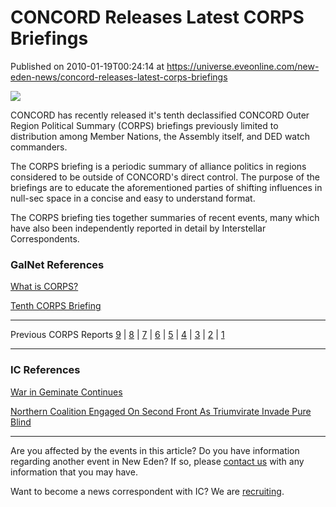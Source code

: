 # CONCORD Releases Latest CORPS Briefings
Published on 2010-01-19T00:24:14 at https://universe.eveonline.com/new-eden-news/concord-releases-latest-corps-briefings

![](http://www.eve-ic.net/media/assets/icarticlebanner.png)  
  
CONCORD has recently released it's tenth declassified CONCORD Outer Region Political Summary (CORPS) briefings previously limited to distribution among Member Nations, the Assembly itself, and DED watch commanders.  
  
The CORPS briefing is a periodic summary of alliance politics in regions considered to be outside of CONCORD's direct control. The purpose of the briefings are to educate the aforementioned parties of shifting influences in null-sec space in a concise and easy to understand format.  
  
The CORPS briefing ties together summaries of recent events, many which have also been independently reported in detail by Interstellar Correspondents.

### GalNet References

[What is CORPS?](http://www.eveonline.com/ingameboard.asp?a=topic&threadID=1106890)  
  
[Tenth CORPS Briefing](http://www.eveonline.com/ingameboard.asp?a=topic&threadID=1251182)

* * *

Previous CORPS Reports [9](http://www.eveonline.com/ingameboard.asp?a=topic&threadID=1230352) | [8](http://www.eveonline.com/ingameboard.asp?a=topic&threadID=1215814) | [7](http://www.eveonline.com/ingameboard.asp?a=topic&threadID=1196778) | [6](http://www.eveonline.com/ingameboard.asp?a=topic&threadID=1195553) | [5](http://www.eveonline.com/ingameboard.asp?a=topic&threadID=1169630) | [4](http://www.eveonline.com/ingameboard.asp?a=topic&threadID=1150911) | [3](http://www.eveonline.com/ingameboard.asp?a=topic&threadID=1134125) | [2](http://www.eveonline.com/ingameboard.asp?a=topic&threadID=1121174) | [1](http://www.eveonline.com/ingameboard.asp?a=topic&threadID=1106894)

* * *

### IC References

[War in Geminate Continues](http://www.eveonline.com/news.asp?a=single&nid=3656&tid=7)  
  
[Northern Coalition Engaged On Second Front As Triumvirate Invade Pure Blind](http://www.eveonline.com/news.asp?a=single&nid=3661&tid=7)

* * *

Are you affected by the events in this article? Do you have information regarding another event in New Eden? If so, please [contact us](http://www.eveonline.com/news.asp?a=submitrp) with any information that you may have.  
  
Want to become a news correspondent with IC? We are [recruiting](http://www.eveonline.com/isd.asp).
